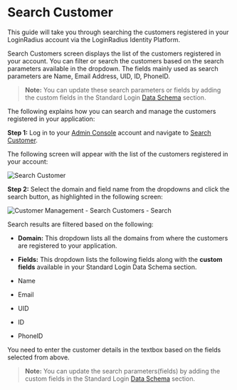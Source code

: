 # Search Customer

This guide will take you through searching the customers registered in your LoginRadius account via the LoginRadius Identity Platform.

Search Customers screen displays the list of the customers registered in your account. You can filter or search the customers based on the search parameters available in the dropdown. The fields mainly used as search parameters are Name, Email Address, UID, ID, PhoneID.

> **Note:** You can update these search parameters or fields by adding the custom fields in the Standard Login [Data Schema](/authentication/quick-start/standard-login/) section.

The following explains how you can search and manage the customers registered in your application:

**Step 1:** Log in to your [Admin Console](https://adminconsole.loginradius.com/) account and navigate to [Search Customer](https://adminconsole.loginradius.com/profile-management/customer-management/search-customers).

The following screen will appear with the list of the customers registered in your account:

![Search Customer](https://apidocs.lrcontent.com/images/Customer-Management---Search-Customers_10097628204cc8c7137.44155183.png "Search Customer")

**Step 2:** Select the domain and field name from the dropdowns and click the search button, as highlighted in the following screen:

![Customer Management - Search Customers - Search](https://apidocs.lrcontent.com/images/Customer-Management---Search-Customers---Search_30182628206679033d4.29904763.png "Customer Management - Search Customers - Search")

Search results are filtered based on the following:

- **Domain:** This dropdown lists all the domains from where the customers are registered to your application.

- **Fields:** This dropdown lists the following fields along with the **custom fields** available in your Standard Login Data Schema section.
- Name
- Email
- UID
- ID
- PhoneID

You need to enter the customer details in the textbox based on the fields selected from above.

> **Note:** You can update the search parameters(fields) by adding the custom fields in the Standard Login [Data Schema](/authentication/quick-start/standard-login/) section.
